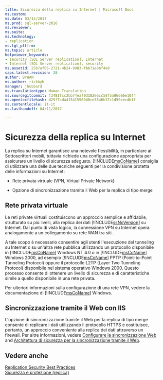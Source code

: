 ```yaml
---
title: Sicurezza della replica su Internet | Microsoft Docs
ms.custom: 
ms.date: 03/14/2017
ms.prod: sql-server-2016
ms.reviewer: 
ms.suite: 
ms.technology:
- replication
ms.tgt_pltfrm: 
ms.topic: article
helpviewer_keywords:
- security [SQL Server replication], Internet
- Internet [SQL Server replication], security
ms.assetid: 25b7af05-2721-4b24-9083-fb671e8bf4e0
caps.latest.revision: 28
author: BYHAM
ms.author: rickbyh
manager: jhubbard
ms.translationtype: Human Translation
ms.sourcegitcommit: f3481fcc2bb74eaf93182e6cc58f5a06666e10f4
ms.openlocfilehash: 429f7ada41541596948ce3546b37c1d50cecdb1f
ms.contentlocale: it-it
ms.lasthandoff: 04/11/2017

---
```

# <a name="securing-replication-over-the-internet"></a>Sicurezza della replica su Internet
  La replica su Internet garantisce una notevole flessibilità, in particolare ai Sottoscrittori mobili, tuttavia richiede una configurazione appropriata per assicurare un livello di sicurezza adeguato. [!INCLUDE[msCoName](../../../includes/msconame-md.md)] consiglia di utilizzare una delle due tecniche seguenti per la condivisione protetta delle informazioni su Internet:  
  
-   Rete privata virtuale (VPN, Virtual Private Network)  
  
-   Opzione di sincronizzazione tramite il Web per la replica di tipo merge  
  
## <a name="virtual-private-network"></a>Rete privata virtuale  
 Le reti private virtuali costituiscono un approccio semplice e affidabile, strutturato su più livelli, alla replica dei dati [!INCLUDE[ssNoVersion](../../../includes/ssnoversion-md.md)] su Internet. Dal punto di vista logico, la connessione VPN su Internet opera analogamente a un collegamento su rete WAN tra siti.  
  
 A tale scopo è necessario consentire agli utenti l'esecuzione del tunneling su Internet o su un'altra rete pubblica utilizzando un protocollo disponibile in [!INCLUDE[msCoName](../../../includes/msconame-md.md)] Windows NT 4.0 o in [!INCLUDE[msCoName](../../../includes/msconame-md.md)] Windows 2000, ad esempio [!INCLUDE[msCoName](../../../includes/msconame-md.md)] PPTP (Point-to-Point Tunneling Protocol) oppure il protocollo L2TP (Layer Two Tunneling Protocol) disponibile nel sistema operativo Windows 2000. Questo processo consente di ottenere un livello di sicurezza e di caratteristiche simile a quello disponibile in una rete privata.  
  
 Per ulteriori informazioni sulla configurazione di una rete VPN, vedere la documentazione di [!INCLUDE[msCoName](../../../includes/msconame-md.md)] Windows.  
  
## <a name="web-synchronization-through-iis"></a>Sincronizzazione tramite il Web con IIS  
 L'opzione di sincronizzazione tramite il Web per la replica di tipo merge consente di replicare i dati utilizzando il protocollo HTTPS e costituisce, pertanto, un approccio conveniente alla replica dei dati attraverso un firewall. Per altre informazioni, vedere [Configurare la sincronizzazione Web](../../../relational-databases/replication/configure-web-synchronization.md) and [Architettura di sicurezza per la sincronizzazione tramite il Web](../../../relational-databases/replication/security/security-architecture-for-web-synchronization.md).  
  
## <a name="see-also"></a>Vedere anche  
 [Replication Security Best Practices](../../../relational-databases/replication/security/replication-security-best-practices.md)   
 [Sicurezza e protezione &#40;replica&#41;](../../../relational-databases/replication/security/security-and-protection-replication.md)  
  
  
